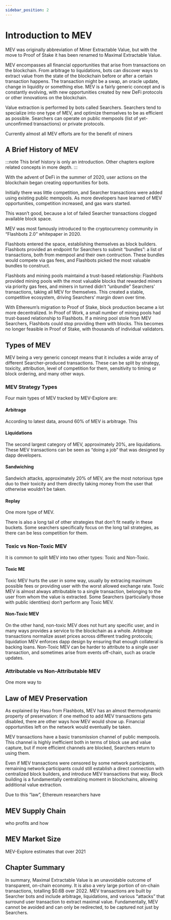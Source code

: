 ```yaml
---
sidebar_position: 2
---
```


# Introduction to MEV

MEV was originally abbreviation of Miner Extractable Value, but with the move to Proof of Stake it has been renamed to Maximal Extractable Value.

MEV encompasses all financial opportunities that arise from transactions on the blockchain. From arbitrage to liquidations, bots can discover ways to extract value from the state of the blockchain before or after a certain transaction happens. The transaction might be a swap, an oracle update, change in liquidity or something else. MEV is a fairly generic concept and is constantly evolving, with new opportunities created by new DeFi protocols or other innovations on the blockchain. 

Value extraction is performed by bots called Searchers. Searchers tend to specialize into one type of MEV, and optimize themselves to be as efficient as possible. Searchers can operate on public mempools (list of yet-unconfirmed transactions) or private protocols.

Currently almost all MEV efforts are for the benefit of miners

## A Brief History of MEV

:::note
This brief history is only an introduction. Other chapters explore related concepts in more depth.
:::

With the advent of DeFi in the summer of 2020, user actions on the blockchain began creating opportunities for bots.

Initially there was little competition, and Searcher transactions were added using existing public mempools. As more developers have learned of MEV opportunities, competition increased, and gas wars started.

This wasn’t good, because a lot of failed Searcher transactions clogged available block space.

MEV was most famously introduced to the cryptocurrency community in “Flashbots 2.0” whitepaper in 2020.

Flashbots entered the space, establishing themselves as block builders. Flashbots provided an endpoint for Searchers to submit “bundles”: a list of transactions, both from mempool and their own contruction. These bundles would compete via gas fees, and Flashbots picked the most valuable bundles to construct. 

Flashbots and mining pools maintaind a trust-based relationship: Flashbots provided mining pools with the most valuable blocks that rewarded miners via priority gas fees, and miners in turned didn’t “unbundle” Searchers’ transactions, taking all MEV for themselves. This created a stable, competitive ecosystem, driving Searchers’ margin down over time.

With Ethereum’s migration to Proof of Stake, block production became a lot more decentralized. In Proof of Work, a small number of mining pools had trust-based relationship to Flashbots. If a mining pool stole from MEV Searchers, Flashbots could stop providing them with blocks. This becomes no longer feasible in Proof of Stake, with thousands of individual validators.

## Types of MEV

MEV being a very generic concept means that it includes a wide array of different Searcher-produced transactions. These can be split by strategy, toxicity, attribution, level of competition for them, sensitivity to timing or block ordering, and many other ways.

### MEV Strategy Types

Four main types of MEV tracked by MEV-Explore are:

#### Arbitrage
According to latest data, around 60% of MEV is arbitrage. This 

#### Liquidations
The second largest category of MEV, approximately 20%, are liquidations. These MEV transactions can be seen as “doing a job” that was designed by dapp developers.

#### Sandwiching
Sandwich attacks, approximately 20% of MEV, are the most notorious type duo to their toxicity and them directly taking money from the user that otherwise wouldn’t be taken.

#### Replay
One more type of MEV.

There is also a long tail of other strategies that don’t fit neatly in these buckets. Some searchers specifically focus on the long tail strategies, as there can be less competition for them.

### Toxic vs Non-Toxic MEV
It is common to split MEV into two other types: Toxic and Non-Toxic.

#### Toxic ME

Toxic MEV hurts the user in some way, usually by extracing maximum possible fees or providing user with the worst allowed exchange rate. Toxic MEV is almost always attributable to a single transaction, belonging to the user from whom the value is extracted. Some Searchers (particularly those with public identities) don’t perform any Toxic MEV.

#### Non-Toxic MEV

On the other hand, non-toxic MEV does not hurt any specific user, and in many ways provides a service to the blockchain as a whole. Arbitrage transactions normalize asset prices across different trading protocols; liquidation MEV enforces dapp design by ensuring that enough collateral is backing loans. Non-Toxic MEV can be harder to attribute to a single user transaction, and sometimes arise from events off-chain, such as oracle updates.

### Attributable vs Non-Attributable MEV
One more way to 

## Law of MEV Preservation
As explained by Hasu from Flashbots, MEV has an almost thermodynamic property of preservation: if one method to add MEV transactions gets disabled, there are other ways how MEV would show up. Financial opportunities left on the network would eventually be taken.

MEV transactions have a basic transmission channel of public mempools. This channel is highly inefficient both in terms of block use and value capture, but if more efficient channels are blocked, Searchers return to using them.

Even if MEV transactions were censored by some network participants, remaining network participants could still establish a direct connection with centralized block builders, and introduce MEV transactions that way. Block building is a fundamentally centralizing moment in blockchains, allowing additional value extraction.

Due to this “law”, Ethereum researchers have 

## MEV Supply Chain
who profits and how

## MEV Market Size
MEV-Explore estimates that over 2021

## Chapter Summary
In summary, Maximal Extractable Value is an unavoidable outcome of transparent, on-chain economy. It is also a very large portion of on-chain transactions, totalling $0.6B over 2022. MEV transactions are built by Searcher bots and include arbitrage, liquidations, and various “attacks” that surround user transaction to extract maximal value. Fundamentally, MEV cannot be avoided and can only be redirected, to be captured not just by Searchers.